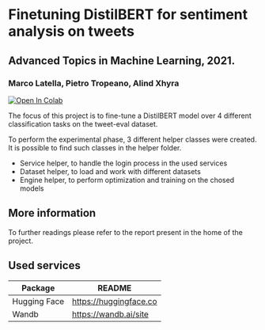# Finetuning DistilBERT for sentiment analysis on tweets
## Advanced Topics in Machine Learning, 2021. 
### Marco Latella, Pietro Tropeano, Alind Xhyra

[![Open In Colab](https://colab.research.google.com/assets/colab-badge.svg)](https://colab.research.google.com/github/aXhyra/BERT-finetuning/blob/master/notebook.ipynb)

The focus of this project is to fine-tune a DistilBERT  model over 4 different classification tasks on the tweet-eval dataset.

To perform the experimental phase, 3 different helper classes were created. It is possible to find such classes in the helper folder.
- Service helper, to handle the login process in the used services 
- Dataset helper, to load and work with different datasets
- Engine helper, to perform optimization and training on the chosed models

## More information

To further readings please refer to the report present in the home of the project.

## Used services

| Package | README |
| ------ | ------ |
| Hugging Face | https://huggingface.co|
| Wandb | https://wandb.ai/site|

